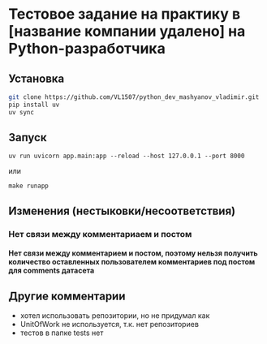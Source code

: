 # Тестовое задание на практику в [название компании удалено] на Python-разработчика

## Установка

```bash
git clone https://github.com/VL1507/python_dev_mashyanov_vladimir.git
pip install uv
uv sync
```

## Запуск

`uv run uvicorn app.main:app --reload --host 127.0.0.1 --port 8000`

или

`make runapp`

## Изменения (нестыковки/несоответствия)

### Нет связи между комментариаем и постом

#### Нет связи между комментарием и постом, поэтому нельзя получить количество оставленных пользователем комментариев под постом для comments датасета

## Другие комментарии

- хотел использовать репозитории, но не придумал как
- UnitOfWork не используется, т.к. нет репозиториев
- тестов в папке tests нет
